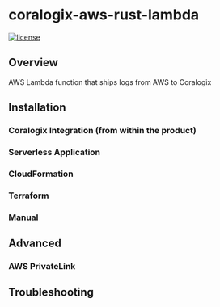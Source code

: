 # coralogix-aws-rust-lambda

[![license](https://img.shields.io/github/license/coralogix/terraform-provider-coralogix.svg)](https://raw.githubusercontent.com/coralogix/terraform-provider-coralogix/master/LICENSE)

## Overview
AWS Lambda function that ships logs from AWS to Coralogix

## Installation

### Coralogix Integration (from within the product)

### Serverless Application

### CloudFormation

### Terraform

### Manual

## Advanced

### AWS PrivateLink

## Troubleshooting